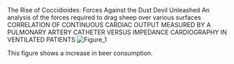 The Rise of Coccidioides: Forces Against the Dust Devil Unleashed
An analysis of the forces required to drag sheep over various surfaces
CORRELATION OF CONTINUOUS CARDIAC OUTPUT MEASURED BY A PULMONARY ARTERY CATHETER VERSUS IMPEDANCE CARDIOGRAPHY IN VENTILATED PATIENTS
![Figure_1](https://user-images.githubusercontent.com/113434725/195631349-517e1204-bccc-409c-bfc3-a186d040473c.png)


This figure shows a increase in beer consumption.
